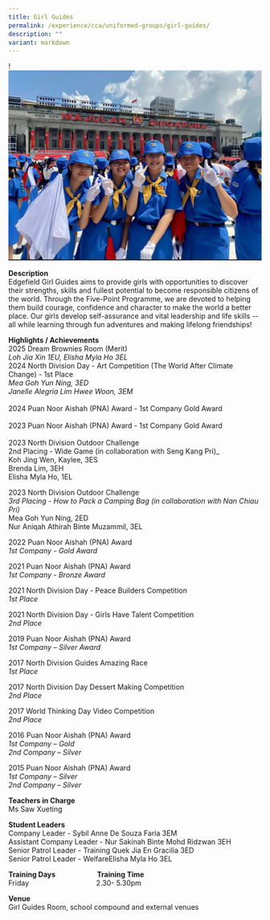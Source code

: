 ```yaml
---
title: Girl Guides
permalink: /experience/cca/uniformed-groups/girl-guides/
description: ""
variant: markdown
---
```

!![](/images/Edgefield_Girl_Guides_Photo_for_School_Website.jpg)[](/images/2015-CCA-GIRLGUIDES.jpg)

**Description** <br>
Edgefield Girl Guides aims to provide girls with opportunities to discover their strengths, skills and fullest potential to become responsible citizens of the world. Through the Five-Point Programme, we are devoted to helping them build courage, confidence and character to make the world a better place. Our girls develop self-assurance and vital leadership and life skills -- all while learning through fun adventures and making lifelong friendships!&nbsp;


**Highlights / Achievements** <br>
2025 Dream Brownies Room (Merit)<br> _Loh Jia Xin 1EU, Elisha Myla Ho 3EL_<br>
2024 North Division Day - Art Competition (The World After Climate Change) - 1st Place<br> _Mea Goh Yun Ning, 3ED<br> Janelle Alegria Lim Hwee Woon, 3EM_<br><br>
2024 Puan Noor Aishah (PNA) Award - 1st Company Gold Award<br><br>
2023 Puan Noor Aishah (PNA) Award - 1st Company Gold Award<br><br>
2023 North Division Outdoor Challenge<br>
2nd Placing - Wide Game (in collaboration with Seng Kang Pri)_<br>
Koh Jing Wen, Kaylee, 3ES<br>
Brenda Lim, 3EH<br>
Elisha Myla Ho, 1EL<br>

2023 North Division Outdoor Challenge<br>
_3rd Placing - How to Pack a Camping Bag (in collaboration with Nan Chiau Pri)_<br>
Mea Goh Yun Ning, 2ED<br>
Nur Aniqah Athirah Binte Muzammil, 3EL

2022 Puan Noor Aishah (PNA) Award<br>
_1st Company - Gold Award_

2021 Puan Noor Aishah (PNA) Award <br>
_1st Company - Bronze Award_

2021 North Division Day - Peace Builders Competition <br>
_1st Place_

2021 North Division Day - Girls Have Talent Competition <br>
_2nd Place_

2019 Puan Noor Aishah (PNA) Award <br>
_1st Company – Silver Award_

2017 North Division Guides Amazing Race <br>
_1st Place_

2017 North Division Day Dessert Making Competition <br>
_2nd Place_

2017 World Thinking Day Video Competition <br>
_2nd Place_

2016 Puan Noor Aishah (PNA) Award <br>
_1st Company – Gold_ <br>
_2nd Company – Silver_

2015 Puan Noor Aishah (PNA) Award <br>
_1st Company – Silver_ <br>
_2nd Company – Silver_

**Teachers in Charge** <br>
Ms Saw Xueting <br>

**Student Leaders** <br>
Company Leader - Sybil Anne De Souza Faria 3EM<br> 
Assistant Company Leader - Nur Sakinah Binte Mohd Ridzwan 3EH <br>
Senior Patrol Leader - Training Quek Jia En Gracilia 3ED <br>
Senior Patrol Leader - WelfareElisha Myla Ho 3EL 



**Training Days&nbsp;&nbsp;&nbsp; &nbsp;&nbsp;&nbsp; &nbsp;&nbsp;&nbsp; &nbsp;&nbsp;&nbsp; &nbsp;&nbsp;&nbsp; &nbsp;&nbsp; &nbsp; Training Time** <br>
Friday&nbsp;&nbsp; &nbsp;&nbsp;&nbsp; &nbsp;&nbsp;&nbsp; &nbsp;&nbsp;&nbsp; &nbsp;&nbsp;&nbsp; &nbsp;&nbsp;&nbsp; &nbsp;&nbsp;&nbsp; &nbsp;&nbsp;&nbsp; &nbsp;&nbsp;&nbsp;2.30- 5.30pm <br>


**Venue** <br>
Girl Guides Room, school compound and external venues